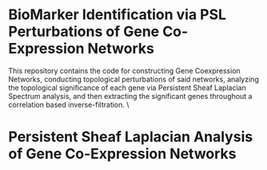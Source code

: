 # BioMarker Identification via PSL Perturbations of Gene Co-Expression Networks
This repository contains the code for constructing Gene Coexpression Networks, conducting topological perturbations of said networks, analyzing the topological significance of each gene via Persistent Sheaf Laplacian Spectrum analysis, and then extracting the significant genes throughout a correlation based inverse-filtration. \\

# Persistent Sheaf Laplacian Analysis of Gene Co-Expression Networks


